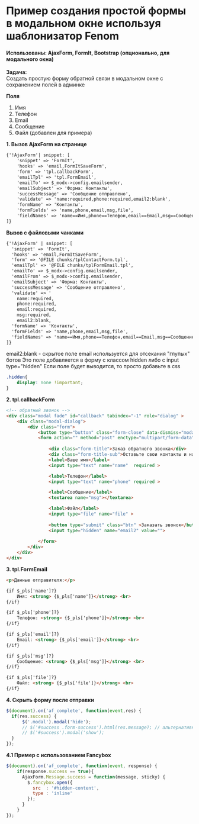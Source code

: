 # Пример создания простой формы в модальном окне используя шаблонизатор Fenom
 
#### Использованы: AjaxForm, FormIt, Bootstrap (опционально, для модального окна)
 
**Задача:**<br>
Создать простую форму обратной связи в модальном окне с сохранением полей в админке

**Поля** <br>
1. Имя <br>
2. Телефон <br>
3. Email <br>
4. Сообщение  <br>
5. Файл (добавлен для примера)


**1. Вызов AjaxForm на странице**
```html
{'!AjaxForm'| snippet: [
    'snippet' => 'FormIt',
    'hooks' => 'email,FormItSaveForm',
    'form' => 'tpl.callbackForm',
    'emailTpl' => 'tpl.FormEmail',
    'emailTo' => $_modx->config.emailsender,
    'emailSubject' => 'Форма: Контакты',
    'successMessage' => 'Сообщение отправлено',
    'validate' => 'name:required,phone:required,email2:blank',
    'formName' => 'Контакты',
    'formFields' => 'name,phone,email,msg,file',
    'fieldNames' => 'name==Имя,phone==Телефон,email==Email,msg==Сообщение,file==Файл'
]}  
```

**Вызов с файловыми чанками** <br>

```html
{'!AjaxForm' | snippet: [
  'snippet' => 'FormIt',
  'hooks' => 'email,FormItSaveForm',
  'form' => '@FILE chunks/tplContactForm.tpl',
  'emailTpl' => '@FILE chunks/tplFormEmail.tpl',
  'emailTo' => $_modx->config.emailsender,
  'emailFrom' => $_modx->config.emailsender, 
  'emailSubject' => 'Форма: Контакты',
  'successMessage' => 'Сообщение отправлено',
  'validate' => '
    name:required,
    phone:required,
    email:required,
    msg:required,
    email2:blank,
  'formName' => 'Контакты',
  'formFields' => 'name,phone,email,msg,file',
  'fieldNames' => 'name==Имя,phone==Телефон,email==Email,msg==Сообщение,file==Файл'
]}
```

email2:blank - скрытое поле email используется для отсекания "глупых" ботов
Это поле добавляется в форму с классом hidden либо с input type="hidden"
Если поле будет выводится, то просто добавьте  в css 
```css
.hidden{
    display: none !important;
}
```


**2. tpl.callbackForm**
```html
<!-- обратный звонок -->
<div class="modal fade" id="callback" tabindex="-1" role="dialog" >
    <div class="modal-dialog">
        <div class="form">
            <button type="button" class="form-close" data-dismiss="modal"><span>×</span></button>
            <form action="" method="post" enctype="multipart/form-data">
                
                <div class="form-title">Заказ обратного звонка</div> 
                <div class="form-title-sub">Оставьте свои контакты и наш менеджер свяжется с вами через 15 минут</div>
                <label>Ваше имя</label>
                <input type="text" name="name"  required > 

                <label>Телефон</label>
                <input type="text" name="phone" required >

                <label>Сообщение</label>
                <textarea name="msg"></textarea>

                <label>Файл</label>
                <input type="file" name="file" >
                 
                <button type="submit" class="btn" >Заказать звонок</button>
                <input type="hidden" name="email2" value="">
    
            </form> 
        </div>
    </div>
</div>  
```


**3. tpl.FormEmail**
```html 
<p>Данные отправителя:</p> 

{if $_pls['name']?}
    Имя: <strong> {$_pls['name']}</strong> <br>
{/if}

{if $_pls['phone']?}
    Телефон: <strong> {$_pls['phone']}</strong> <br>
{/if}

{if $_pls['email']?}
    Email: <strong> {$_pls['email']}</strong> <br>
{/if}

{if $_pls['msg']?}
    Сообщение: <strong> {$_pls['msg']}</strong> <br>
{/if}

{if $_pls['file']?}
    Файл: <strong> {$_pls['file']}</strong> <br>
{/if}
```

**4. Скрыть форму после отправки**
```javascript
$(document).on('af_complete', function(event,res) {
  if(res.success) {
      $('.modal').modal('hide');
      // $('#success .form-success').html(res.message); // альтернативное окно при успешной отправке формы  
      // $('#success').modal('show');
  }
});
```

**4.1 Пример с использованием  Fancybox**

```javascript 
$(document).on('af_complete', function(event, response) {
    if(response.success == true){
      AjaxForm.Message.success = function(message, sticky) {
        $.fancybox.open({
          src  : '#hidden-content',
          type : 'inline'
        });
      }
    } 
});
```